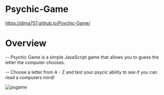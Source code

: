 # Psychic-Game

https://dima757.github.io/Psychic-Game/

# Overview

-- Psychic Game is a simple JavaScript game that allows you to guess the letter the computer chooses.

-- Choose a letter from A - Z and test your psycic ability to see if you can read a computers mind!

![psgame](https://user-images.githubusercontent.com/41123232/56460841-d4d82c00-636e-11e9-8846-5a163d49aae2.JPG)

